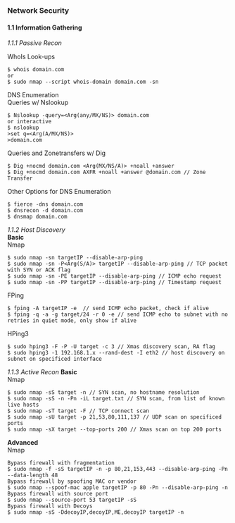### Network Security  
#### 1.1 Information Gathering
_1.1.1 Passive Recon_  

WhoIs Look-ups
```
$ whois domain.com
or
$ sudo nmap --script whois-domain domain.com -sn
```
DNS Enumeration  
Queries w/ Nslookup
```
$ Nslookup -query=<Arg(any/MX/NS)> domain.com
or interactive
$ nslookup
>set q=<Arg(A/MX/NS)>
>domain.com
```
Queries and Zonetransfers w/ Dig
```
$ Dig +nocmd domain.com <Arg(MX/NS/A)> +noall +answer
$ Dig +nocmd domain.com AXFR +noall +answer @domain.com // Zone Transfer
```
Other Options for DNS Enumeration
```
$ fierce -dns domain.com
$ dnsrecon -d domain.com
$ dnsmap domain.com
```

_1.1.2 Host Discovery_  
**Basic**  
Nmap
```
$ sudo nmap -sn targetIP --disable-arp-ping
$ sudo nmap -sn -P<Arg(S/A)> targetIP --disable-arp-ping // TCP packet with SYN or ACK flag
$ sudo nmap -sn -PE targetIP --disable-arp-ping // ICMP echo request
$ sudo nmap -sn -PP targetIP --disable-arp-ping // Timestamp request
```
FPing
```
$ fping -A targetIP -e  // send ICMP echo packet, check if alive
$ fping -q -a -g target/24 -r 0 -e // send ICMP echo to subnet with no retries in quiet mode, only show if alive
```
HPing3
```
$ sudo hping3 -F -P -U target -c 3 // Xmas discovery scan, RA flag
$ sudo hping3 -1 192.168.1.x --rand-dest -I eth2 // host discovery on subnet on specificed interface
```

_1.1.3 Active Recon_
**Basic**  
Nmap
```
$ sudo nmap -sS target -n // SYN scan, no hostname resolution
$ sudo nmap -sS -n -Pn -iL target.txt // SYN scan, from list of known live hosts
$ sudo nmap -sT target -F // TCP connect scan
$ sudo nmap -sU target -p 21,53,80,111,137 // UDP scan on specificed ports
$ sudo nmap -sX target --top-ports 200 // Xmas scan on top 200 ports
```
**Advanced**  
Nmap
```
Bypass firewall with fragmentation  
$ sudo nmap -f -sS targetIP -n -p 80,21,153,443 --disable-arp-ping -Pn --data-length 48
Bypass firewall by spoofing MAC or vendor 
$ sudo nmap --spoof-mac apple targetIP -p 80 -Pn --disable-arp-ping -n 
Bypass firewall with source port
$ sudo nmap --source-port 53 targetIP -sS
Bypass firewall with Decoys
$ sudo nmap -sS -DdecoyIP,decoyIP,ME,decoyIP targetIP -n
```
